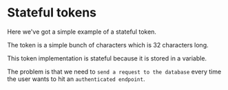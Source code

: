 # Stateful tokens

Here we've got a simple example of a stateful token.

The token is a simple bunch of characters which is 32 characters long. 

This token implementation is stateful because it is stored in a variable.

The problem is that we need to `send a request to the database` every time the user wants to hit an `authenticated endpoint`.